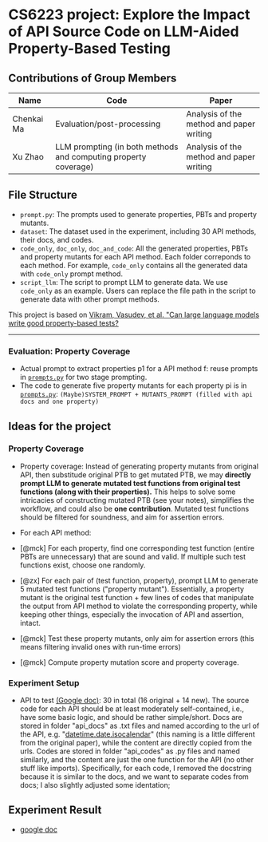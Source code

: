 # CS6223 project: Explore the Impact of API Source Code on LLM-Aided Property-Based Testing

## Contributions of Group Members

| Name | Code                                                            | Paper                                       |
| ---- | --------------------------------------------------------------- | ------------------------------------------- |
| Chenkai Ma  | Evaluation/post-processing                                      | Analysis of the method and paper writing   |
| Xu Zhao   | LLM prompting (in both methods and computing property coverage) | Analysis of the method and paper writing |

## File Structure

- `prompt.py`: The prompts used to generate properties, PBTs and property mutants.
- `dataset`: The dataset used in the experiment, including 30 API methods, their docs, and codes.
- `code_only`, `doc_only`, `doc_and_code`: All the generated properties, PBTs and property mutants for each API method. Each folder correponds to each method. For example, `code_only` contains all the generated data with `code_only` prompt method.
- `script_llm`: The script to prompt LLM to generate data. We use `code_only` as an example. Users can replace the file path in the script to generate data with other prompt methods.

This project is based on [Vikram, Vasudev, et al. "Can large language models write good property-based tests?](https://arxiv.org/pdf/2307.04346)


----
### Evaluation: Property Coverage

- Actual prompt to extract properties p1 for a API method f: reuse prompts in [`prompts.py`](proptest_ai_data/prompts.py) for two stage prompting.
- The code to generate five property mutants for each property pi is in [`prompts.py`](proptest_ai_data/prompts.py): `(Maybe)SYSTEM_PROMPT + MUTANTS_PROMPT (filled with api docs and one property)`

## Ideas for the project

### Property Coverage

- Property coverage: Instead of generating property mutants from original API, then substitude original PTB to get mutated PTB, we may **directly prompt LLM to generate mutated test functions from original test functions (along with their properties).** This helps to solve some intricacies of constructing mutated PTB (see your notes), simplifies the workflow, and could also be **one contribution**. Mutated test functions should be filtered for soundness, and aim for assertion errors.

- For each API method: 

- [@mck] For each property, find one corresponding test function (entire PBTs are unnecessary) that are sound and valid. If multiple such test functions exist, choose one randomly.
- [@zx] For each pair of (test function, property), prompt LLM to generate 5 mutated test functions ("property mutant"). Essentially, a property mutant is the original test function + few lines of codes that manipulate the output from API method to violate the corresponding property, while keeping other things, especially the invocation of API and assertion, intact.
- [@mck] Test these property mutants, only aim for assertion errors (this means filtering invalid ones with run-time errors)
- [@mck] Compute property mutation score and property coverage.

### Experiment Setup

- API to test [(Google doc)](https://docs.google.com/spreadsheets/d/1ho1ij9dSY98MuzCt7yKXHBuz76prcS5Z1I_kI3RQznE/edit?gid=0#gid=0): 30 in total (16 original + 14 new). The source code for each API should be at least moderately self-contained, i.e., have some basic logic, and should be rather simple/short. Docs are stored in folder "api_docs" as .txt files and named according to the url of the API, e.g. "[datetime.date.isocalendar](https://docs.python.org/3/library/datetime.html#datetime.date.isocalendar)" (this naming is a little different from the original paper), while the content are directly copied from the urls. Codes are stored in folder "api_codes" as .py files and named similarly, and the content are just the one function for the API (no other stuff like imports). Specifically, for each code, I removed the docstring because it is similar to the docs, and we want to separate codes from docs; I also slightly adjusted some identation; 

## Experiment Result

- [google doc](https://docs.google.com/spreadsheets/d/1ho1ij9dSY98MuzCt7yKXHBuz76prcS5Z1I_kI3RQznE/edit?gid=2025599766#gid=2025599766)
